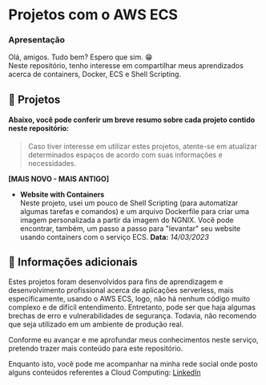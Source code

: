 # Projetos com o AWS ECS
### Apresentação
Olá, amigos. Tudo bem? Espero que sim. 😁 <br>
Neste repositório, tenho interesse em compartilhar meus aprendizados acerca de containers, Docker, ECS e Shell Scripting. <br>

## 🚀 Projetos
#### Abaixo, você pode conferir um breve resumo sobre cada projeto contido neste repositório:

> Caso tiver interesse em utilizar estes projetos, atente-se em atualizar determinados espaços de acordo com suas informações e necessidades.

**[MAIS NOVO - MAIS ANTIGO]**

- **Website with Containers** <br>
Neste projeto, usei um pouco de Shell Scripting (para automatizar algumas tarefas e comandos) e um arquivo Dockerfile para criar uma imagem personalizada a partir da imagem do NGNIX. Você pode encontrar, também, um passo a passo para "levantar" seu website usando containers com o serviço ECS. **Data:** *14/03/2023*

## 📑 Informações adicionais

Estes projetos foram desenvolvidos para fins de aprendizagem e desenvolvimento profissional acerca de aplicações serverless, mais especificamente, usando o AWS ECS, logo, não há nenhum código muito complexo e de difícil entendimento. Entretanto, pode ser que haja algumas brechas de erro e vulnerabilidades de segurança. Todavia, não recomendo que seja utilizado em um ambiente de produção real.

Conforme eu avançar e me aprofundar meus conhecimentos neste serviço, pretendo trazer mais conteúdo para este repositório.

Enquanto isto, você pode me acompanhar na minha rede social onde posto alguns conteúdos referentes a Cloud Computing: [LinkedIn](linkedin.com/in/vitor-silva-de-antoni/)
